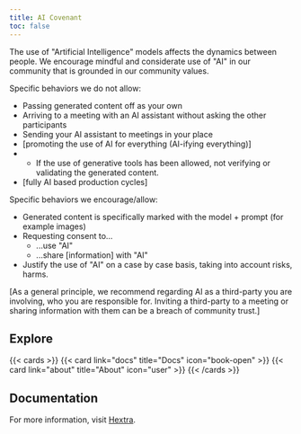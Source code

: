 ```yaml
---
title: AI Covenant
toc: false
---
```


The use of "Artificial Intelligence" models affects the dynamics between people. We encourage mindful and considerate use of "AI" in our community that is grounded in our community values.

Specific behaviors we do not allow:

- Passing generated content off as your own
- Arriving to a meeting with an AI assistant without asking the other participants
- Sending your AI assistant to meetings in your place
- [promoting the use of AI for everything (AI-ifying everything)]
- - If the use of generative tools has been allowed, not verifying or validating the generated content.
- [fully AI based production cycles]

Specific behaviors we encourage/allow:

- Generated content is specifically marked with the model + prompt (for example images)
- Requesting consent to...
  - ...use "AI"
  - ...share [information] with "AI"
- Justify the use of "AI" on a case by case basis, taking into account risks, harms.

[As a general principle, we recommend regarding AI as a third-party you are involving, who you are responsible for. Inviting a third-party to a meeting or sharing information with them can be a breach of community trust.]

## Explore

{{< cards >}}
  {{< card link="docs" title="Docs" icon="book-open" >}}
  {{< card link="about" title="About" icon="user" >}}
{{< /cards >}}

## Documentation

For more information, visit [Hextra](https://imfing.github.io/hextra).
